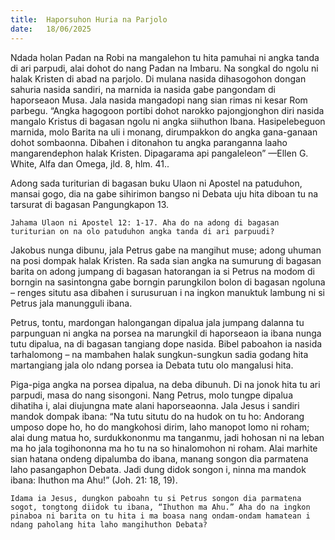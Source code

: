 ```yaml
---
title:  Haporsuhon Huria na Parjolo
date:   18/06/2025
---
```


Ndada holan Padan na Robi na mangalehon tu hita pamuhai ni angka tanda di ari parpudi, alai dohot do nang Padan na Imbaru. Na songkal do ngolu ni halak Kristen di abad na parjolo. Di mulana nasida dihasogohon dongan sahuria nasida sandiri, na marnida ia nasida gabe pangondam di haporseaon Musa. Jala nasida mangadopi nang sian rimas ni kesar Rom parbegu. “Angka hagogoon portibi dohot narokko pajongjonghon diri nasida mangalo Kristus di bagasan ngolu ni angka siihuthon Ibana. Hasipelebeguon marnida, molo Barita na uli i monang, dirumpakkon do angka gana-ganaan dohot sombaonna. Dibahen i ditonahon tu angka paranganna laaho mangarendephon halak Kristen. Dipagarama api pangaleleon” —Ellen G. White, Alfa dan Omega, jld. 8, hlm. 41..

Adong sada turiturian di bagasan buku Ulaon ni Apostel na patuduhon, mansai gogo, dia na gabe sihirimon bangso ni Debata uju hita diboan tu na tarsurat di bagasan Pangungkapon 13.

`Jahama Ulaon ni Apostel 12: 1-17. Aha do na adong di bagasan turiturian on na olo patuduhon angka tanda di ari parpuudi?`

Jakobus nunga dibunu, jala Petrus gabe na mangihut muse; adong uhuman na posi dompak halak Kristen. Ra sada sian angka na sumurung di bagasan barita on adong jumpang di bagasan hatorangan ia si Petrus na modom di borngin na sasintongna gabe borngin parungkilon bolon di bagasan ngoluna – renges situtu asa dibahen i surusuruan i na ingkon manuktuk lambung ni si Petrus jala manungguli ibana.

Petrus, tontu, mardongan halongangan dipalua jala jumpang dalanna tu parpunguan ni angka na porsea na marungkil di haporseaon ia ibana nunga tutu dipalua, na di bagasan tangiang dope nasida. Bibel paboahon ia nasida tarhalomong – na mambahen halak sungkun-sungkun sadia godang hita martangiang jala olo ndang porsea ia Debata tutu olo mangalusi hita.

Piga-piga angka na porsea dipalua, na deba dibunuh. Di na jonok hita tu ari parpudi, masa do nang sisongoni. Nang Petrus, molo tungpe dipalua dihatiha i, alai diujungna mate alani haporseaonna. Jala Jesus i sandiri mandok dompak ibana: “Na tutu situtu do na hudok on tu ho: Andorang umposo dope ho, ho do mangkohosi dirim, laho manopot lomo ni roham; alai dung matua ho, surdukkononmu ma tanganmu, jadi hohosan ni na leban ma ho jala togihononna ma ho tu na so hinalomohon ni roham. Alai marhite sian hatana ondeng dipalumba do ibana, manang songon dia parmatena laho pasangaphon Debata. Jadi dung didok songon i, ninna ma mandok ibana: Ihuthon ma Ahu!” (Joh. 21: 18, 19).

`Idama ia Jesus, dungkon paboahn tu si Petrus songon dia parmatena sogot, tongtong diidok tu ibana, “Ihuthon ma Ahu.” Aha do na ingkon pinaboa ni barita on tu hita i ma boasa nang ondam-ondam hamatean i ndang paholang hita laho mangihuthon Debata?`